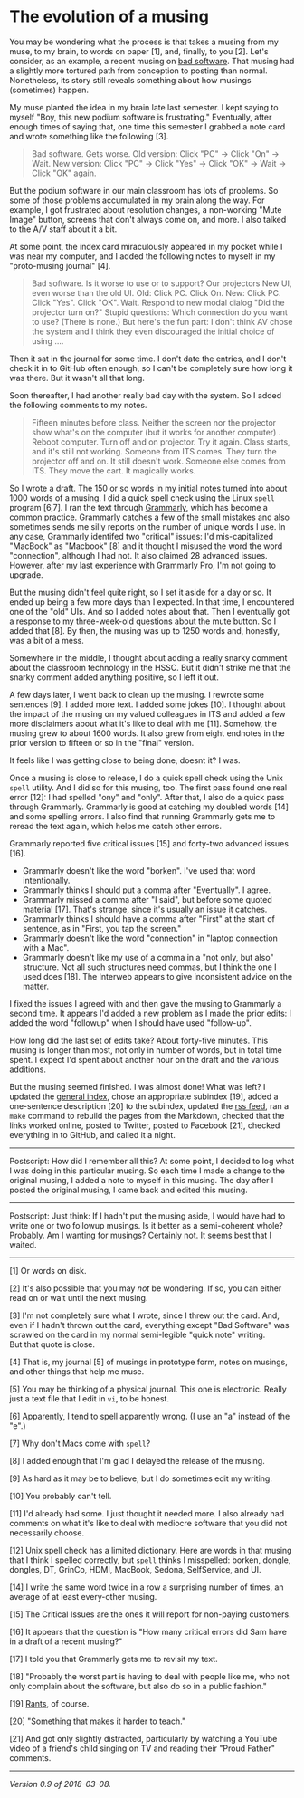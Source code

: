 The evolution of a musing
=========================

You may be wondering what the process is that takes a musing from my 
muse, to my brain, to words on paper [1], and, finally, to you [2].
Let's consider, as an example, a recent musing on [bad 
software](bad-classroom-software-2018-03-08).  That musing had a 
slightly more tortured path from conception to posting than normal.
Nonetheless, its story still reveals something about how musings
(sometimes) happen.

My muse planted the idea in my brain late last semester.  I kept saying
to myself "Boy, this new podium software is frustrating."  Eventually,
after enough times of saying that, one time this semester I grabbed a
note card and wrote something like the following [3].

> Bad software.  Gets worse.  Old version: Click "PC" -> Click "On" ->  Wait.
New version: Click "PC" -> Click "Yes" -> Click "OK" -> Wait -> Click "OK"
again.

But the podium software in our main classroom has lots of problems.
So some of those problems accumulated in my brain along the way.
For example, I got frustrated about resolution changes, a non-working
"Mute Image" button, screens that don't always come on, and more.
I also talked to the A/V staff about it a bit.

At some point, the index card miraculously appeared in my pocket while I
was near my computer, and I added the following notes to myself in my
"proto-musing journal" [4].

>  Bad software.  Is it worse to use or to support?  Our projectors
New UI, even worse than the old UI.  Old: Click PC.  Click On.
New: Click PC.  Click "Yes".  Click "OK".  Wait.  Respond to new
modal dialog "Did the projector turn on?"  Stupid questions: Which
connection do you want to use?  (There is none.)  But here's the fun
part: I don't think AV chose the system and I think they even
discouraged the initial choice of using ....

Then it sat in the journal for some time.  I don't date the entries,
and I don't check it in to GitHub often enough, so I can't be completely
sure how long it was there.  But it wasn't all that long.

Soon thereafter, I had another really bad day with the system.  So I
added the following comments to my notes.

> Fifteen minutes before class.  Neither the screen nor the projector
show what's on the computer (but it works for another computer) . Reboot
computer.  Turn off and on projector.  Try it again.  Class starts,
and it's still not working.  Someone from ITS comes.  They turn the
projector off and on.  It still doesn't work.  Someone else comes
from ITS.  They move the cart.  It magically works.

So I wrote a draft.  The 150 or so words in my initial notes turned
into about 1000 words of a musing.  I did a quick spell check
using the Linux `spell` program [6,7].  I ran the text through
[Grammarly](https://www.grammarly.com/), which has become a common
practice.  Grammarly catches a few of the small mistakes and also
sometimes sends me silly reports on the number of unique words I use.  In
any case, Grammarly identifed two "critical" issues: I'd mis-capitalized
"MacBook" as "Macbook" [8] and it thought I misused the word the word
"connection", although I had not.  It also claimed 28 advanced issues.
However, after my last experience with Grammarly Pro, I'm not going
to upgrade.

But the musing didn't feel quite right, so I set it aside for a day or
so.  It ended up being a few more days than I expected.  In that time,
I encountered one of the "old" UIs.  And so I added notes about that.
Then I eventually got a response to my three-week-old questions about
the mute button.  So I added that [8].  By then, the musing was up to
1250 words and, honestly, was a bit of a mess. 

Somewhere in the middle, I thought about adding a really snarky comment
about the classroom technology in the HSSC.  But it didn't strike me
that the snarky comment added anything positive, so I left it out.

A few days later, I went back to clean up the musing.  I rewrote some
sentences [9].  I added more text.  I added some jokes [10].  I thought
about the impact of the musing on my valued colleagues in ITS and added a
few more disclaimers about what it's like to deal with me [11].  Somehow,
the musing grew to about 1600 words.  It also grew from eight endnotes
in the prior version to fifteen or so in the "final" version.

It feels like I was getting close to being done, doesnt it?  I was.

Once a musing is close to release, I do a quick spell check using the
Unix `spell` utility.  And I did so for this musing, too.  The first pass
found one real error [12]: I had spelled "ony" and "only".  After that,
I also do a quick pass through Grammarly.  Grammarly is good at catching
my doubled words [14] and some spelling errors.  I also find that running
Grammarly gets me to reread the text again, which helps me catch other
errors.

Grammarly reported five critical issues [15] and forty-two advanced
issues [16].

* Grammarly doesn't like the word "borken".  I've used that word
  intentionally.
* Grammarly thinks I should put a comma after "Eventually".  I agree.
* Grammarly missed a comma after "I said", but before some quoted material
  [17].  That's strange, since it's usually an issue it catches.
* Grammarly thinks I should have a comma after "First" at the start of
  sentence, as in "First, you tap the screen."
* Grammarly doesn't like the word "connection" in "laptop connection
  with a Mac".
* Grammarly doesn't like my use of a comma in a "not only, but also"
  structure.  Not all such structures need commas, but I think the one
  I used does [18].  The Interweb appears to give inconsistent advice
  on the matter.

I fixed the issues I agreed with and then gave the musing to Grammarly
a second time.  It appears I'd added a new problem as I made the prior
edits: I added the word "followup" when I should have used "follow-up".

How long did the last set of edits take?  About forty-five minutes.
This musing is longer than most, not only in number of words, but in
total time spent.  I expect I'd spent about another hour on the draft
and the various additions.

But the musing seemed finished.  I was almost done!  What was left? 
I updated the [general index](index.html), chose an appropriate subindex
[19], added a one-sentence description [20] to the subindex, updated the
[rss feed](rss.xml), ran a `make` command to rebuild the pages from the
Markdown, checked that the links worked online, posted to Twitter, posted 
to Facebook [21], checked everything in to GitHub, and called it a night.

---

Postscript: How did I remember all this?  At some point, I decided to log
what I was doing in this particular musing.  So each time I made a change
to the original musing, I added a note to myself in this musing.  The day
after I posted the original musing, I came back and edited this musing.

---

Postscript: Just think: If I hadn't put the musing aside, I would have
had to write one or two followup musings.  Is it better as a semi-coherent
whole?  Probably.  Am I wanting for musings?  Certainly not.  It seems
best that I waited.

---

[1] Or words on disk.

[2] It's also possible that you may *not* be wondering.    If so, you can
either read on or wait until the next musing.

[3] I'm not completely sure what I wrote, since I threw out the card.
And, even if I hadn't thrown out the card, everything except "Bad Software"
was scrawled on the card in my normal semi-legible "quick note" writing.  
But that quote is close.

[4] That is, my journal [5] of musings in prototype form, notes on musings,
and other things that help me muse.

[5] You may be thinking of a physical journal.  This one is electronic.
Really just a text file that I edit in `vi`, to be honest.

[6] Apparently, I tend to spell apparently wrong.  (I use an "a" instead
of the "e".)

[7] Why don't Macs come with `spell`?

[8] I added enough that I'm glad I delayed the release of the musing.

[9] As hard as it may be to believe, but I do sometimes edit my writing.

[10] You probably can't tell.

[11] I'd already had some.  I just thought it needed more.  I also already
had comments on what it's like to deal with mediocre software that you
did not necessarily choose.

[12] Unix spell check has a limited dictionary.  Here are words in that
musing that I think I spelled correctly, but `spell` thinks I misspelled:
borken, dongle, dongles, DT, GrinCo, HDMI, MacBook, Sedona, SelfService,
and UI.

[14] I write the same word twice in a row a surprising number of times,
an average of at least every-other musing.

[15] The Critical Issues are the ones it will report for non-paying
customers.

[16] It appears that the question is "How many critical errors did
Sam have in a draft of a recent musing?"

[17] I told you that Grammarly gets me to revisit my text.

[18] "Probably the worst part is having to deal with people like me, who
not only complain about the software, but also do so in a public fashion."

[19] [Rants](index-rants), of course.

[20] "Something that makes it harder to teach."

[21] And got only slightly distracted, particularly by watching a YouTube
video of a friend's child singing on TV and reading their "Proud Father"
comments.

---

*Version 0.9 of 2018-03-08.*
